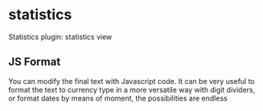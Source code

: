 # statistics
Statistics plugin: statistics view

## JS Format
You can modify the final text with Javascript code. It can be very useful to format the text to currency type in a more versatile way with digit dividers, or format dates by means of moment, the possibilities are endless
